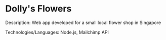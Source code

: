 # Dolly's Flowers

Description: Web app developed for a small local flower shop in Singapore <br />

Technologies/Languages: Node.js, Mailchimp API <br />

